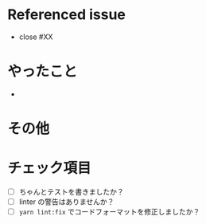 # Referenced issue

<!-- 関連Issueがあれば -->

- close #XX

# やったこと

<!-- このPRで実施した事項を並べる -->

-

# その他

<!-- 注意事項など -->

# チェック項目

- [ ] ちゃんとテストを書きましたか？
- [ ] linter の警告はありませんか？
- [ ] `yarn lint:fix` でコードフォーマットを修正しましたか？

